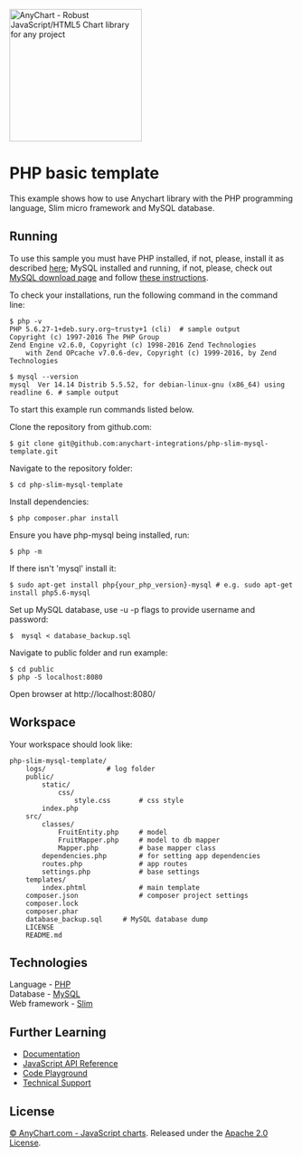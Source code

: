 [<img src="https://cdn.anychart.com/images/logo-transparent-segoe.png?2" width="234px" alt="AnyChart - Robust JavaScript/HTML5 Chart library for any project">](https://anychart.com)
# PHP basic template

This example shows how to use Anychart library with the PHP programming language, Slim micro framework and MySQL database.

## Running

To use this sample you must have PHP installed, if not, please, install it as described [here](http://php.net/manual/en/faq.installation.php);
MySQL installed and running, if not, please, check out [MySQL download page](https://dev.mysql.com/downloads/installer/) and follow [these instructions](http://dev.mysql.com/doc/refman/5.7/en/installing.html).

To check your installations, run the following command in the command line:
```
$ php -v
PHP 5.6.27-1+deb.sury.org~trusty+1 (cli)  # sample output
Copyright (c) 1997-2016 The PHP Group
Zend Engine v2.6.0, Copyright (c) 1998-2016 Zend Technologies
    with Zend OPcache v7.0.6-dev, Copyright (c) 1999-2016, by Zend Technologies

$ mysql --version
mysql  Ver 14.14 Distrib 5.5.52, for debian-linux-gnu (x86_64) using readline 6. # sample output
```

To start this example run commands listed below.

Clone the repository from github.com:
```
$ git clone git@github.com:anychart-integrations/php-slim-mysql-template.git
```

Navigate to the repository folder:
```
$ cd php-slim-mysql-template
```

Install dependencies:
```
$ php composer.phar install
```
Ensure you have php-mysql being installed, run:
```
$ php -m
```
If there isn't 'mysql' install it:
```
$ sudo apt-get install php{your_php_version}-mysql # e.g. sudo apt-get install php5.6-mysql
```

Set up MySQL database, use -u -p flags to provide username and password:
```
$  mysql < database_backup.sql
```

Navigate to public folder and run example:
```
$ cd public
$ php -S localhost:8080
```

Open browser at http://localhost:8080/

## Workspace
Your workspace should look like:
```
php-slim-mysql-template/
    logs/               # log folder
    public/
        static/
            css/
                style.css       # css style
        index.php
    src/
        classes/
            FruitEntity.php     # model
            FruitMapper.php     # model to db mapper
            Mapper.php          # base mapper class
        dependencies.php        # for setting app dependencies
        routes.php              # app routes
        settings.php            # base settings
    templates/
        index.phtml             # main template
    composer.json               # composer project settings
    composer.lock
    composer.phar
    database_backup.sql     # MySQL database dump
    LICENSE
    README.md
```

## Technologies
Language - [PHP](http://php.net)<br />
Database - [MySQL](https://www.mysql.com/)<br />
Web framework - [Slim](http://www.slimframework.com/)<br />

## Further Learning
* [Documentation](https://docs.anychart.com)
* [JavaScript API Reference](https://api.anychart.com)
* [Code Playground](https://playground.anychart.com)
* [Technical Support](https://anychart.com/support)

## License
[© AnyChart.com - JavaScript charts](http://www.anychart.com). Released under the [Apache 2.0 License](https://github.com/anychart-integrations/php-slim-mysql-template/blob/master/LICENSE).
